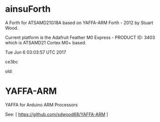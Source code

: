 # ainsuForth

A Forth for ATSAMD21G18A based on YAFFA-ARM Forth - 2012 by Stuart Wood.

Current platform is the Adafruit Feather M0 Express - PRODUCT ID: 3403 
which is ATSAMD21 Cortex M0+ based.

Tue Jun  6 03:03:57 UTC 2017

ce3bc

old:

# YAFFA-ARM
YAFFA for Arduino ARM Processors 

See:
 [ https://github.com/sdwood68/YAFFA-ARM ]

